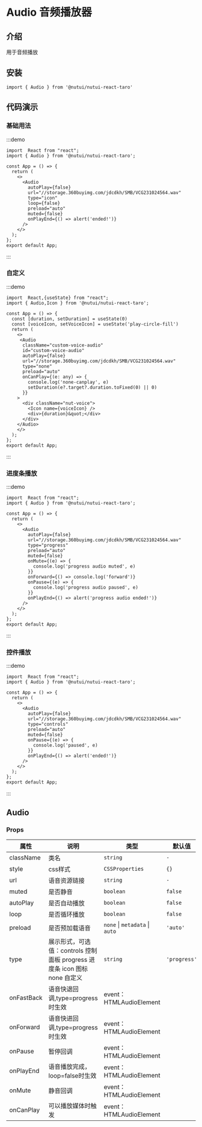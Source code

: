# Audio 音频播放器

## 介绍

用于音频播放

## 安装

```tsx
import { Audio } from '@nutui/nutui-react-taro'
```

## 代码演示

### 基础用法

:::demo

```tsx
import  React from "react";
import { Audio } from '@nutui/nutui-react-taro';

const App = () => {
  return (
    <>
      <Audio
        autoPlay={false}
        url="//storage.360buyimg.com/jdcdkh/SMB/VCG231024564.wav"
        type="icon"
        loop={false}
        preload="auto"
        muted={false}
        onPlayEnd={() => alert('ended!')}
      />
    </>
  );
};
export default App;
```

:::

### 自定义

:::demo

```tsx
import  React,{useState} from "react";
import { Audio,Icon } from '@nutui/nutui-react-taro';

const App = () => {
  const [duration, setDuration] = useState(0)
  const [voiceIcon, setVoiceIcon] = useState('play-circle-fill')
  return (
    <>
     <Audio
      className="custom-voice-audio"
      id="custom-voice-audio"
      autoPlay={false}
      url="//storage.360buyimg.com/jdcdkh/SMB/VCG231024564.wav"
      type="none"
      preload="auto"
      onCanPlay={(e: any) => {
        console.log('none-canplay', e)
        setDuration(e?.target?.duration.toFixed(0) || 0)
      }}
    >
      <div className="nut-voice">
        <Icon name={voiceIcon} />
        <div>{duration}&quot;</div>
      </div>
    </Audio>
    </>
  );
};
export default App;
```

:::

### 进度条播放

:::demo

```tsx
import  React from "react";
import { Audio } from '@nutui/nutui-react-taro';

const App = () => {
  return (
    <>
      <Audio
        autoPlay={false}
        url="//storage.360buyimg.com/jdcdkh/SMB/VCG231024564.wav"
        type="progress"
        preload="auto"
        muted={false}
        onMute={(e) => {
          console.log('progress audio muted', e)
        }}
        onForward={() => console.log('forward')}
        onPause={(e) => {
          console.log('progress audio paused', e)
        }}
        onPlayEnd={() => alert('progress audio ended!')}
      />
    </>
  );
};
export default App;
```

:::

### 控件播放

:::demo

```tsx
import  React from "react";
import { Audio } from '@nutui/nutui-react-taro';

const App = () => {
  return (
    <>
      <Audio
        autoPlay={false}
        url="//storage.360buyimg.com/jdcdkh/SMB/VCG231024564.wav"
        type="controls"
        preload="auto"
        muted={false}
        onPause={(e) => {
          console.log('paused', e)
        }}
        onPlayEnd={() => alert('ended!')}
      />
    </>
  );
};
export default App;
```

:::

## Audio

### Props

| 属性 | 说明 | 类型 | 默认值 |
| --- | --- | --- | --- |
| className | 类名 | `string` | `-` |
| style | css样式 | `CSSProperties` | `{}` |
| url | 语音资源链接 | `string` | `-` |
| muted | 是否静音 | `boolean` | `false` |
| autoPlay | 是否自动播放 | `boolean` | `false` |
| loop | 是否循环播放 | `boolean` | `false` |
| preload | 是否预加载语音 | `none` \| `metadata` \| `auto` | `'auto'` |
| type | 展示形式，可选值：controls 控制面板 progress 进度条 icon 图标 none 自定义 | `string` | `'progress'` |
| onFastBack | 语音快退回调,type=progress时生效 | event：HTMLAudioElement |
| onForward | 语音快进回调,type=progress时生效 | event：HTMLAudioElement |
| onPause | 暂停回调 | event：HTMLAudioElement |
| onPlayEnd | 语音播放完成，loop=false时生效 | event：HTMLAudioElement |
| onMute | 静音回调 | event：HTMLAudioElement |
| onCanPlay | 可以播放媒体时触发 | event：HTMLAudioElement |
